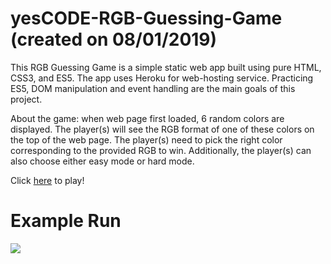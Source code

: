 # yesCODE-RGB-Guessing-Game (created on 08/01/2019)

This RGB Guessing Game is a simple static web app built using pure HTML, CSS3, and ES5. The app uses Heroku for web-hosting service. Practicing ES5, DOM manipulation and event handling are the main goals of this project. 

About the game: when web page first loaded, 6 random colors are displayed. The player(s) will see the RGB format of one of these colors on the top of the web page. The player(s) need to pick the right color corresponding to the provided RGB to win. Additionally, the player(s) can also choose either easy mode or hard mode.

Click [here](https://rgb-guessing-game9.herokuapp.com/colorGame.html) to play!

# Example Run

![](https://github.com/tphuong141607/yesCODE-RGB-Guessing-Game/blob/master/RGBdemo.gif)


